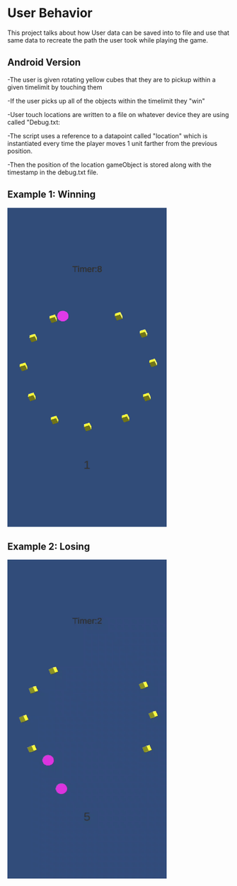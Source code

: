 # User Behavior

This project talks about how User data can be saved into to file and use that same data to recreate the path the user took while playing the game.

## Android Version

-The user is given rotating yellow cubes that they are to pickup within a given timelimit by touching them

-If the user picks up all of the objects within the timelimit they "win"

-User touch locations are written to a file on whatever device they are using called "Debug.txt:

-The script uses a reference to a datapoint called "location" which is instantiated every time the player moves 1 unit farther from the previous position.

-Then the position of the location gameObject is stored along with the timestamp in the debug.txt file.


## Example 1: Winning

<img src="01.gif" width="360" height = "720">

## Example 2: Losing

<img src="02.gif" width="360" height = "720">





